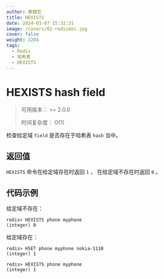 ```yaml
---
author: 黄健宏
title: HEXISTS
date: 2024-03-07 15:32:21
image: /covers/02-redisdoc.jpg
cover: false
weight: 2204
tags:
  - Redis
  - 哈希表
  - HEXISTS
---
```


# HEXISTS hash field

> 可用版本： >= 2.0.0
> 
> 时间复杂度： O(1)

检查给定域 `field` 是否存在于哈希表 `hash` 当中。

## 返回值

`HEXISTS` 命令在给定域存在时返回 `1` ， 在给定域不存在时返回 `0` 。

## 代码示例

给定域不存在：

```shell
redis> HEXISTS phone myphone
(integer) 0
```

给定域存在：

```shell
redis> HSET phone myphone nokia-1110
(integer) 1

redis> HEXISTS phone myphone
(integer) 1
```